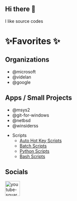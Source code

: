 ## Hi there 👋

I like source codes

# ✨Favorites ✨
## Organizations
- @microsoft
- @videlan
- @google

## Apps / Small Projects
- @msys2
- @git-for-windows
- @netbsd
- @winsiderss 

* Scripts
  * [Auto Hot Key Scripts](https://github.com/IronCubeStudios/AutoHotKeyScripts)
  * [Batch Scripts](https://github.com/IronCubeStudios/BatchScripts)
  * [Python Scripts](https://github.com/IronCubeStudios/PythonScripts)
  * [Bash Scripts](https://github.com/IronCubeStudios/BashScripts)
 

  
## Socials

<a href="https://www.youtube.com/@ironcubes">
 
<img width="48" height="48" src="https://img.icons8.com/fluency/48/youtube-squared.png" alt="youtube-squared"/>

</a>

